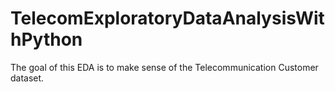 # TelecomExploratoryDataAnalysisWithPython
The goal of this EDA is to make sense of the Telecommunication Customer dataset.
